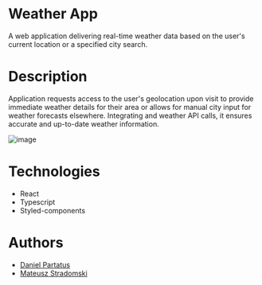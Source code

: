 # Weather App
A web application delivering real-time weather data based on the user's current location or a specified city search.


# Description
Application requests access to the user's geolocation upon visit to provide immediate weather details for their area or allows for manual city input for weather forecasts elsewhere. Integrating and weather API calls, it ensures accurate and up-to-date weather information.

![image](https://github.com/Stradomsky/weather_app/assets/92109490/4082ff60-988b-4daf-98d3-df84303ea004)


# Technologies
- React
- Typescript
- Styled-components

# Authors
- [Daniel Partatus](https://github.com/DanP412)
- [Mateusz Stradomski](https://github.com/Stradomsky)
